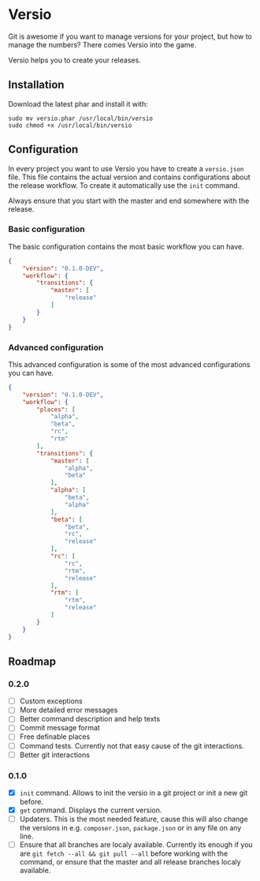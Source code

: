 
# Versio

Git is awesome if you want to manage versions for your project, but how to manage the numbers?
There comes Versio into the game.

Versio helps you to create your releases.

## Installation

Download the latest phar and install it with:

```shell script
sudo mv versio.phar /usr/local/bin/versio
sudo chmod +x /usr/local/bin/versio
```

## Configuration

In every project you want to use Versio you have to create a `versio.json` file.
This file contains the actual version and contains configurations about the release workflow.
To create it automatically use the `init` command.

Always ensure that you start with the master and end somewhere with the release.

### Basic configuration

The basic configuration contains the most basic workflow you can have.

```json
{
    "version": "0.1.0-DEV",
    "workflow": {
        "transitions": {
            "master": [
                "release"
            ]
        }
    }
}
```

### Advanced configuration

This advanced configuration is some of the most advanced configurations you can have.

```json
{
    "version": "0.1.0-DEV",
    "workflow": {
        "places": [
            "alpha",
            "beta",
            "rc",
            "rtm"
        ],
        "transitions": {
            "master": [
                "alpha",
                "beta"
            ],
            "alpha": [
                "beta",
                "alpha"
            ],
            "beta": [
                "beta",
                "rc",
                "release"
            ],
            "rc": [
                "rc",
                "rtm",
                "release"
            ],
            "rtm": [
                "rtm",
                "release"
            ]
        }
    }
}
```

## Roadmap

### 0.2.0

- [ ] Custom exceptions
- [ ] More detailed error messages
- [ ] Better command description and help texts
- [ ] Commit message format
- [ ] Free definable places
- [ ] Command tests. Currently not that easy cause of the git interactions.
- [ ] Better git interactions

### 0.1.0

- [x] `init` command. Allows to init the versio in a git project or init a new git before.
- [x] `get` command. Displays the current version.
- [ ] Updaters. This is the most needed feature, cause this will also change the versions in e.g. `composer.json`, `package.json` or in any file on any line.
- [ ] Ensure that all branches are localy available. Currently its enough if you are `git fetch --all && git pull --all` before working with the command, or ensure that the master and all release branches localy available.

